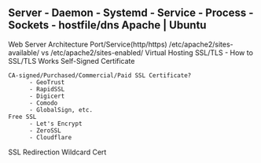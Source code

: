 Server
	- Daemon
	- Systemd
	- Service
	- Process
	- Sockets
	- hostfile/dns
Apache | Ubuntu
--------------------------------------------------------------------------
Web Server Architecture
Port/Service(http/https)
/etc/apache2/sites-available/  vs  /etc/apache2/sites-enabled/
Virtual Hosting
SSL/TLS - How to SSL/TLS Works
	Self-Signed Certificate

	CA-signed/Purchased/Commercial/Paid SSL Certificate?
		  - GeoTrust
		  - RapidSSL
		  - Digicert
		  - Comodo
		  - GlobalSign, etc.
	Free SSL
		  - Let's Encrypt
  		  - ZeroSSL
  		  - Cloudflare
SSL Redirection
Wildcard Cert
